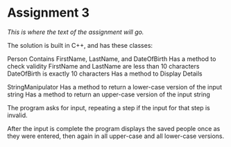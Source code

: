 # Assignment 3
*This is where the text of the assignment will go.*

The solution is built in C++, and has these classes:

Person
  Contains FirstName, LastName, and DateOfBirth
  Has a method to check validity
    FirstName and LastName are less than 10 characters
    DateOfBirth is exactly 10 characters
  Has a method to Display Details

StringManipulator
  Has a method to return a lower-case version of the input string
  Has a method to return an upper-case version of the input string
  
The program asks for input, repeating a step if the input for that step is invalid.

After the input is complete the program displays the saved people once as they were entered, then again in all upper-case and all lower-case versions.
